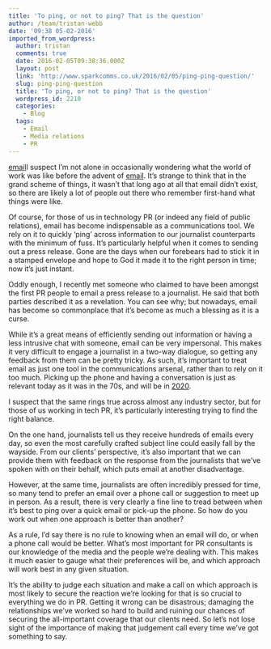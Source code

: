 ```yaml
---
title: 'To ping, or not to ping? That is the question'
author: /team/tristan-webb
date: '09:38 05-02-2016'
imported_from_wordpress:
  author: tristan
  comments: true
  date: 2016-02-05T09:38:36.000Z
  layout: post
  link: 'http://www.sparkcomms.co.uk/2016/02/05/ping-ping-question/'
  slug: ping-ping-question
  title: 'To ping, or not to ping? That is the question'
  wordpress_id: 2210
  categories:
    - Blog
  tags:
    - Email
    - Media relations
    - PR
---
```


[email](email-150x150.jpg)I suspect I’m not alone in occasionally wondering what the world of work was like before the advent of [email](https://en.wikipedia.org/wiki/Email). It’s strange to think that in the grand scheme of things, it wasn’t that long ago at all that email didn’t exist, so there are likely a lot of people out there who remember first-hand what things were like.

Of course, for those of us in technology PR (or indeed any field of public relations), email has become indispensable as a communications tool. We rely on it to quickly ‘ping’ across information to our journalist counterparts with the minimum of fuss. It’s particularly helpful when it comes to sending out a press release. Gone are the days when our forebears had to stick it in a stamped envelope and hope to God it made it to the right person in time; now it’s just instant.

Oddly enough, I recently met someone who claimed to have been amongst the first PR people to email a press release to a journalist. He said that both parties described it as a revelation. You can see why; but nowadays, email has become so commonplace that it’s become as much a blessing as it is a curse.

While it’s a great means of efficiently sending out information or having a less intrusive chat with someone, email can be very impersonal. This makes it very difficult to engage a journalist in a two-way dialogue, so getting any feedback from them can be pretty tricky. As such, it’s important to treat email as just one tool in the communications arsenal, rather than to rely on it too much. Picking up the phone and having a conversation is just as relevant today as it was in the 70s, and will be in [2020](http://www.sparkcomms.co.uk/2015/06/19/imagine-2020-whats-changed-tech-pr/).

I suspect that the same rings true across almost any industry sector, but for those of us working in tech PR, it’s particularly interesting trying to find the right balance.

On the one hand, journalists tell us they receive hundreds of emails every day, so even the most carefully crafted subject line could easily fall by the wayside. From our clients’ perspective, it’s also important that we can provide them with feedback on the response from the journalists that we’ve spoken with on their behalf, which puts email at another disadvantage.

However, at the same time, journalists are often incredibly pressed for time, so many tend to prefer an email over a phone call or suggestion to meet up in person. As a result, there is very clearly a fine line to tread between when it’s best to ping over a quick email or pick-up the phone. So how do you work out when one approach is better than another?

As a rule, I’d say there is no rule to knowing when an email will do, or when a phone call would be better. What’s most important for PR consultants is our knowledge of the media and the people we’re dealing with. This makes it much easier to gauge what their preferences will be, and which approach will work best in any given situation.

It’s the ability to judge each situation and make a call on which approach is most likely to secure the reaction we’re looking for that is so crucial to everything we do in PR. Getting it wrong can be disastrous; damaging the relationships we’ve worked so hard to build and ruining our chances of securing the all-important coverage that our clients need. So let’s not lose sight of the importance of making that judgement call every time we’ve got something to say.
